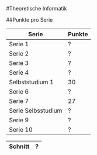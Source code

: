 #Theoretische Informatik

##Punkte pro Serie

Serie  |  Punkte
-------|----------
Serie 1 |    ?
Serie 2 |    ?
Serie 3 |    ?
Serie 4 |    ?
Selbststudium 1 |    30
Serie 6 |    ?
Serie 7 |    27
Serie Selbsstudium |    ?
Serie 9 | ?
Serie 10 | ?

Schnitt | ?
--------|------
